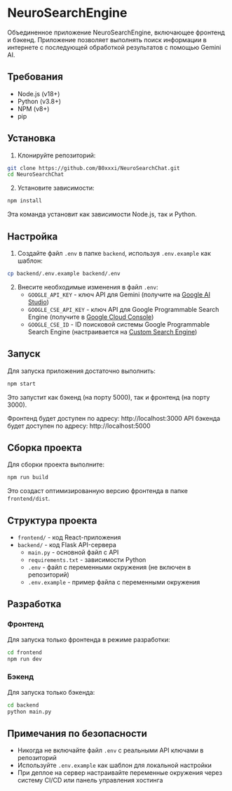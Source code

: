 # NeuroSearchEngine

Объединенное приложение NeuroSearchEngine, включающее фронтенд и бэкенд. Приложение позволяет выполнять поиск информации в интернете с последующей обработкой результатов с помощью Gemini AI.

## Требования

- Node.js (v18+)
- Python (v3.8+)
- NPM (v8+)
- pip

## Установка

1. Клонируйте репозиторий:
```bash
git clone https://github.com/B0xxxi/NeuroSearchChat.git
cd NeuroSearchChat
```

2. Установите зависимости:
```bash
npm install
```

Эта команда установит как зависимости Node.js, так и Python.

## Настройка

1. Создайте файл `.env` в папке `backend`, используя `.env.example` как шаблон:
```bash
cp backend/.env.example backend/.env
```

2. Внесите необходимые изменения в файл `.env`:
   - `GOOGLE_API_KEY` - ключ API для Gemini (получите на [Google AI Studio](https://makersuite.google.com/app/apikey))
   - `GOOGLE_CSE_API_KEY` - ключ API для Google Programmable Search Engine (получите в [Google Cloud Console](https://console.cloud.google.com/apis/credentials))
   - `GOOGLE_CSE_ID` - ID поисковой системы Google Programmable Search Engine (настраивается на [Custom Search Engine](https://programmablesearchengine.google.com/))

## Запуск

Для запуска приложения достаточно выполнить:

```bash
npm start
```

Это запустит как бэкенд (на порту 5000), так и фронтенд (на порту 3000).

Фронтенд будет доступен по адресу: http://localhost:3000
API бэкенда будет доступен по адресу: http://localhost:5000

## Сборка проекта

Для сборки проекта выполните:

```bash
npm run build
```

Это создаст оптимизированную версию фронтенда в папке `frontend/dist`.

## Структура проекта

- `frontend/` - код React-приложения
- `backend/` - код Flask API-сервера
  - `main.py` - основной файл с API
  - `requirements.txt` - зависимости Python
  - `.env` - файл с переменными окружения (не включен в репозиторий)
  - `.env.example` - пример файла с переменными окружения

## Разработка

### Фронтенд

Для запуска только фронтенда в режиме разработки:

```bash
cd frontend
npm run dev
```

### Бэкенд

Для запуска только бэкенда:

```bash
cd backend
python main.py
```

## Примечания по безопасности

- Никогда не включайте файл `.env` с реальными API ключами в репозиторий
- Используйте `.env.example` как шаблон для локальной настройки
- При деплое на сервер настраивайте переменные окружения через систему CI/CD или панель управления хостинга 
